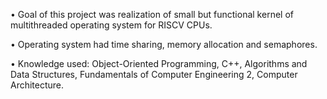 •	Goal of this project was realization of small but functional kernel of multithreaded operating system for RISCV CPUs.

•	Operating system had time sharing, memory allocation and semaphores.

•	Knowledge used: Object-Oriented Programming, C++, Algorithms and Data Structures, Fundamentals of Computer Engineering 2, Computer Architecture.

